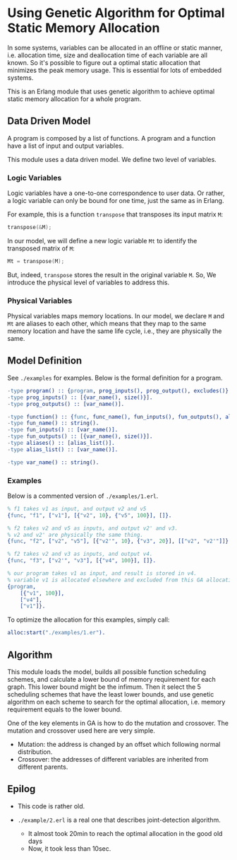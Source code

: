 # Using Genetic Algorithm for Optimal Static Memory Allocation

In some systems, variables can be allocated in an offline or static manner, i.e. allocation
time, size and deallocation time of each variable are all known. So it's possible to
figure out a optimal static allocation that minimizes the peak memory usage. This is 
essential for lots of embedded systems.

This is an Erlang module that uses genetic algorithm to achieve optimal static memory
allocation for a whole program.

## Data Driven Model

A program is composed by a list of functions. A program and a function have a list of
input and output variables.

This module uses a data driven model. We define two level of variables. 

### Logic Variables

Logic variables have a one-to-one correspondence to user data. Or rather, 
a logic variable can only be bound for one time, just the same as in Erlang.

For example, this is a function `transpose` that transposes its input matrix `M`: 

```C
transpose(&M);
```

In our model, we will define a new logic variable `Mt` to identify the transposed
matrix of `M`:

```C
Mt = transpose(M);
```

But, indeed, `transpose` stores the result in the original variable `M`. So, We
introduce the physical level of variables to address this.

### Physical Variables

Physical variables maps memory locations. In our model, we
declare `M` and `Mt` are aliases to each other, which means that they map to the
same memory location and have the same life cycle, i.e., they are physically the same.

## Model Definition

See `./examples` for examples. Below is the formal definition for a program.

```Erlang
-type program() :: {program, prog_inputs(), prog_output(), excludes()}.
-type prog_inputs() :: [{var_name(), size()}].
-type prog_outputs() :: [var_name()].

-type function() :: {func, func_name(), fun_inputs(), fun_outputs(), aliases()}.
-type fun_name() :: string().
-type fun_inputs() :: [var_name()].
-type fun_outputs() :: [{var_name(), size()}].
-type aliases() :: [alias_list()].
-type alias_list() :: [var_name()].

-type var_name() :: string().
```

### Examples

Below is a commented version of `./examples/1.erl`.

```Erlang
% f1 takes v1 as input, and output v2 and v5
{func, "f1", ["v1"], [{"v2", 10}, {"v5", 100}], []}.

% f2 takes v2 and v5 as inputs, and output v2' and v3. 
% v2 and v2' are physically the same thing.
{func, "f2", ["v2", "v5"], [{"v2'", 10}, {"v3", 20}], [["v2", "v2'"]]}.

% f2 takes v2 and v3 as inputs, and output v4.
{func, "f3", ["v2'", "v3"], [{"v4", 100}], []}.

% our program takes v1 as input, and result is stored in v4.
% variable v1 is allocated elsewhere and excluded from this GA allocation procedure.
{program, 
    [{"v1", 100}], 
    ["v4"],
    ["v1"]}.
```

To optimize the allocation for this examples, simply call:

```Erlang
alloc:start("./examples/1.er").
```

## Algorithm

This module loads the model, builds all possible function scheduling schemes, and
calculate a lower bound of memory requirement for each graph. This lower bound might
be the infimum. Then it select the 5 scheduling schemes that have the least lower
bounds, and use genetic algorithm on each scheme to search for the optimal allocation,
i.e. memory requirement equals to the lower bound.

One of the key elements in GA is how to do the mutation and crossover. The mutation
and crossover used here are very simple.

* Mutation: the address is changed by an offset which following normal distribution.
* Crossover: the addresses of different variables are inherited from different parents.

## Epilog

* This code is rather old. 
* `./example/2.erl` is a real one that describes joint-detection
algorithm.

    * It almost took 20min to reach the optimal allocation in the good old days
    * Now, it took less than 10sec.